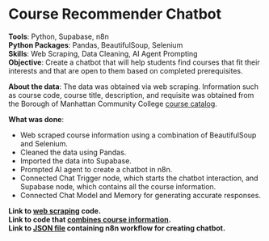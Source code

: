 # Course Recommender Chatbot

**Tools**: Python, Supabase, n8n <br>
**Python Packages**: Pandas, BeautifulSoup, Selenium <br>
**Skills**: Web Scraping, Data Cleaning, AI Agent Prompting <br>
**Objective**: Create a chatbot that will help students find courses that fit their interests and that are open to them based on completed prerequisites. <br>

**About the data**: The data was obtained via web scraping. Information such as course code, course title, description, and requisite was obtained from the Borough of Manhattan Community College [course catalog](https://bmcc.catalog.cuny.edu/courses).

**What was done**:
* Web scraped course information using a combination of BeautifulSoup and Selenium.
* Cleaned the data using Pandas.
* Imported the data into Supabase.
* Prompted AI agent to create a chatbot in n8n.
* Connected Chat Trigger node, which starts the chatbot interaction, and Supabase node, which contains all the course information.
* Connected Chat Model and Memory for generating accurate responses.

**Link to [web scraping](https://github.com/vanessa-guzman/Course_Recommender_Chatbot/blob/main/bmcc_courses_webscrape.ipynb) code.** <br>
**Link to code that [combines course information](https://github.com/vanessa-guzman/Course_Recommender_Chatbot/blob/main/bmcc_unioning_all_courses.ipynb).** <br>
**Link to [JSON file](https://github.com/vanessa-guzman/Course_Recommender_Chatbot/blob/main/Course_Recommender.json) containing n8n workflow for creating chatbot.**
